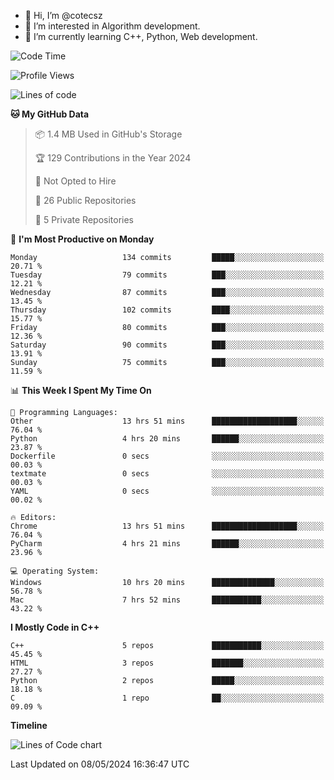 - 👋 Hi, I’m @cotecsz
- 👀 I’m interested in Algorithm development.
- 🌱 I’m currently learning C++, Python, Web development.

<!---
cotecsz/cotecsz is a ✨ special ✨ repository because its `README.md` (this file) appears on your GitHub profile.
You can click the Preview link to take a look at your changes.
--->

<!--START_SECTION:waka-->
![Code Time](http://img.shields.io/badge/Code%20Time-954%20hrs%2045%20mins-blue)

![Profile Views](http://img.shields.io/badge/Profile%20Views-0-blue)

![Lines of code](https://img.shields.io/badge/From%20Hello%20World%20I%27ve%20Written-1.2%20million%20lines%20of%20code-blue)

**🐱 My GitHub Data** 

> 📦 1.4 MB Used in GitHub's Storage 
 > 
> 🏆 129 Contributions in the Year 2024
 > 
> 🚫 Not Opted to Hire
 > 
> 📜 26 Public Repositories 
 > 
> 🔑 5 Private Repositories 
 > 
📅 **I'm Most Productive on Monday** 

```text
Monday                   134 commits         █████░░░░░░░░░░░░░░░░░░░░   20.71 % 
Tuesday                  79 commits          ███░░░░░░░░░░░░░░░░░░░░░░   12.21 % 
Wednesday                87 commits          ███░░░░░░░░░░░░░░░░░░░░░░   13.45 % 
Thursday                 102 commits         ████░░░░░░░░░░░░░░░░░░░░░   15.77 % 
Friday                   80 commits          ███░░░░░░░░░░░░░░░░░░░░░░   12.36 % 
Saturday                 90 commits          ███░░░░░░░░░░░░░░░░░░░░░░   13.91 % 
Sunday                   75 commits          ███░░░░░░░░░░░░░░░░░░░░░░   11.59 % 
```


📊 **This Week I Spent My Time On** 

```text
💬 Programming Languages: 
Other                    13 hrs 51 mins      ███████████████████░░░░░░   76.04 % 
Python                   4 hrs 20 mins       ██████░░░░░░░░░░░░░░░░░░░   23.87 % 
Dockerfile               0 secs              ░░░░░░░░░░░░░░░░░░░░░░░░░   00.03 % 
textmate                 0 secs              ░░░░░░░░░░░░░░░░░░░░░░░░░   00.03 % 
YAML                     0 secs              ░░░░░░░░░░░░░░░░░░░░░░░░░   00.02 % 

🔥 Editors: 
Chrome                   13 hrs 51 mins      ███████████████████░░░░░░   76.04 % 
PyCharm                  4 hrs 21 mins       ██████░░░░░░░░░░░░░░░░░░░   23.96 % 

💻 Operating System: 
Windows                  10 hrs 20 mins      ██████████████░░░░░░░░░░░   56.78 % 
Mac                      7 hrs 52 mins       ███████████░░░░░░░░░░░░░░   43.22 % 
```

**I Mostly Code in C++** 

```text
C++                      5 repos             ███████████░░░░░░░░░░░░░░   45.45 % 
HTML                     3 repos             ███████░░░░░░░░░░░░░░░░░░   27.27 % 
Python                   2 repos             █████░░░░░░░░░░░░░░░░░░░░   18.18 % 
C                        1 repo              ██░░░░░░░░░░░░░░░░░░░░░░░   09.09 % 
```



**Timeline**

![Lines of Code chart](https://raw.githubusercontent.com/cotecsz/cotecsz/master/assets/bar_graph.png)


 Last Updated on 08/05/2024 16:36:47 UTC
<!--END_SECTION:waka-->
